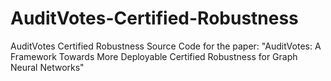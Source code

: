 # AuditVotes-Certified-Robustness
AuditVotes Certified Robustness Source Code for the paper: "AuditVotes: A Framework Towards More Deployable Certified Robustness for Graph Neural Networks"


